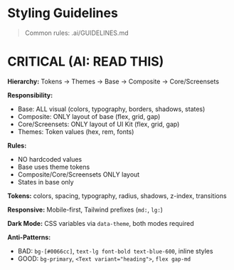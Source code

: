# Styling Guidelines

> Common rules: .ai/GUIDELINES.md

# CRITICAL (AI: READ THIS)

**Hierarchy:** Tokens -> Themes -> Base -> Composite -> Core/Screensets

**Responsibility:**
- Base: ALL visual (colors, typography, borders, shadows, states)
- Composite: ONLY layout of base (flex, grid, gap)
- Core/Screensets: ONLY layout of UI Kit (flex, grid, gap)
- Themes: Token values (hex, rem, fonts)

**Rules:**
- NO hardcoded values
- Base uses theme tokens
- Composite/Core/Screensets ONLY layout
- States in base only

**Tokens:** colors, spacing, typography, radius, shadows, z-index, transitions

**Responsive:** Mobile-first, Tailwind prefixes (`md:`, `lg:`)

**Dark Mode:** CSS variables via `data-theme`, both modes required

**Anti-Patterns:**
- BAD: `bg-[#0066cc]`, `text-lg font-bold text-blue-600`, inline styles
- GOOD: `bg-primary`, `<Text variant="heading">`, `flex gap-md`
